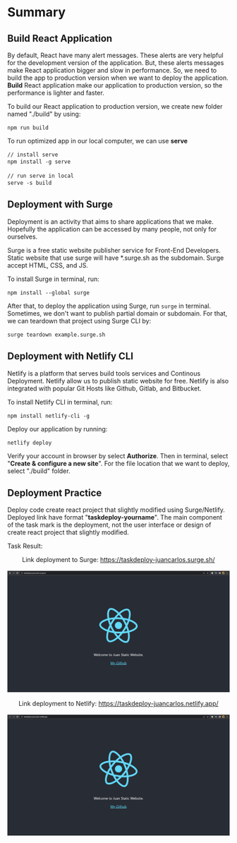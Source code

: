 # Summary

## Build React Application

By default, React have many alert messages. These alerts are very helpful for the development version of the application. But, these alerts messages make React application bigger and slow in performance. So, we need to build the app to production version when we want to deploy the application. **Build** React application make our application to production version, so the performance is lighter and faster.

To build our React application to production version, we create new folder named "./build" by using:

```
npm run build
```

To run optimized app in our local computer, we can use **serve**

```
// install serve
npm install -g serve

// run serve in local
serve -s build
```

## Deployment with Surge

Deployment is an activity that aims to share applications that we make. Hopefully the application can be accessed by many people, not only for ourselves.

Surge is a free static website publisher service for Front-End Developers. Static website that use surge will have \*.surge.sh as the subdomain. Surge accept HTML, CSS, and JS.

To install Surge in terminal, run:

```
npm install --global surge
```

After that, to deploy the application using Surge, run `surge` in terminal. Sometimes, we don't want to publish partial domain or subdomain. For that, we can teardown that project using Surge CLI by:

```
surge teardown example.surge.sh
```

## Deployment with Netlify CLI

Netlify is a platform that serves build tools services and Continous Deployment. Netlify allow us to publish static website for free. Netlify is also integrated with popular Git Hosts like Github, Gitlab, and Bitbucket.

To install Netlify CLI in terminal, run:

```
npm install netlify-cli -g
```

Deploy our application by running:

```
netlify deploy
```

Verify your account in browser by select **Authorize**. Then in terminal, select "**Create & configure a new site**". For the file location that we want to deploy, select "./build" folder.

## Deployment Practice

Deploy code create react project that slightly modified using Surge/Netlify. Deployed link have format "**taskdeploy-yourname**". The main component of the task mark is the deployment, not the user interface or design of create react project that slightly modified.

Task Result:

<p align="center">
    Link deployment to Surge: <a href="https://taskdeploy-juancarlos.surge.sh/">https://taskdeploy-juancarlos.surge.sh/</a>
    <br><br>
    <img src="./screenshots/surge-deployment.png" alt="surge-deployment" width="1000"/>
</p>

<p align="center">
    Link deployment to Netlify: <a href="https://taskdeploy-juancarlos.netlify.app/">https://taskdeploy-juancarlos.netlify.app/</a>
    <br><br>
    <img src="./screenshots/netlify-deployment.png" alt="netlify-deployment" width="1000"/>
</p>

